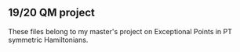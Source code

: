 ## 19/20 QM project
These files belong to my master's project on Exceptional Points in PT symmetric Hamiltonians.
